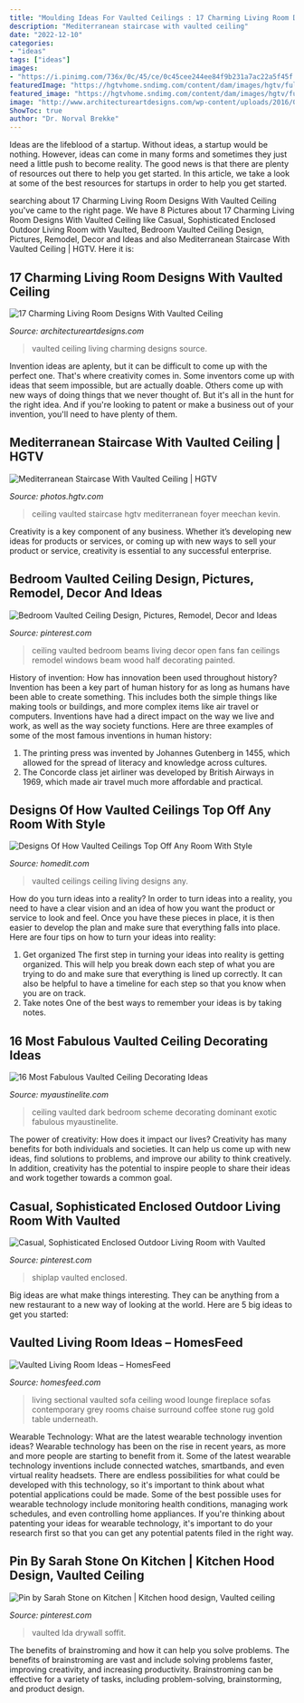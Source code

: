 ```yaml
---
title: "Moulding Ideas For Vaulted Ceilings : 17 Charming Living Room Designs With Vaulted Ceiling"
description: "Mediterranean staircase with vaulted ceiling"
date: "2022-12-10"
categories:
- "ideas"
tags: ["ideas"]
images:
- "https://i.pinimg.com/736x/0c/45/ce/0c45cee244ee84f9b231a7ac22a5f45f.jpg"
featuredImage: "https://hgtvhome.sndimg.com/content/dam/images/hgtv/fullset/2018/6/20/2/FOD18_Abbi-Williams_Weir-Lake-House_008.jpg.rend.hgtvcom.966.1449.suffix/1529519493971.jpeg"
featured_image: "https://hgtvhome.sndimg.com/content/dam/images/hgtv/fullset/2018/6/20/2/FOD18_Abbi-Williams_Weir-Lake-House_008.jpg.rend.hgtvcom.966.1449.suffix/1529519493971.jpeg"
image: "http://www.architectureartdesigns.com/wp-content/uploads/2016/06/3-14.jpg"
ShowToc: true
author: "Dr. Norval Brekke"
---
```



Ideas are the lifeblood of a startup. Without ideas, a startup would be nothing. However, ideas can come in many forms and sometimes they just need a little push to become reality. The good news is that there are plenty of resources out there to help you get started. In this article, we take a look at some of the best resources for startups in order to help you get started.

	

		
searching about 17 Charming Living Room Designs With Vaulted Ceiling you've came to the right page. We have 8 Pictures about 17 Charming Living Room Designs With Vaulted Ceiling like Casual, Sophisticated Enclosed Outdoor Living Room with Vaulted, Bedroom Vaulted Ceiling Design, Pictures, Remodel, Decor and Ideas and also Mediterranean Staircase With Vaulted Ceiling | HGTV. Here it is:
		
    
## 17 Charming Living Room Designs With Vaulted Ceiling

<img loading=lazy src="http://www.architectureartdesigns.com/wp-content/uploads/2016/06/3-14.jpg" onerror="this.onerror=null;this.src='https://tse2.mm.bing.net/th?id=OIP.uH8VoQYXQtDhaXGlWENK5QHaKb&amp;pid=15.1';" alt="17 Charming Living Room Designs With Vaulted Ceiling">

_Source: architectureartdesigns.com_

>vaulted ceiling living charming designs source. 

	

Invention ideas are aplenty, but it can be difficult to come up with the perfect one. That's where creativity comes in. Some inventors come up with ideas that seem impossible, but are actually doable. Others come up with new ways of doing things that we never thought of. But it's all in the hunt for the right idea. And if you're looking to patent or make a business out of your invention, you'll need to have plenty of them.

    
## Mediterranean Staircase With Vaulted Ceiling | HGTV

<img loading=lazy src="https://hgtvhome.sndimg.com/content/dam/images/hgtv/fullset/2018/6/20/2/FOD18_Abbi-Williams_Weir-Lake-House_008.jpg.rend.hgtvcom.966.1449.suffix/1529519493971.jpeg" onerror="this.onerror=null;this.src='https://tse4.mm.bing.net/th?id=OIP.63VpGXjnaVmMt2RC0tuUQwHaLH&amp;pid=15.1';" alt="Mediterranean Staircase With Vaulted Ceiling | HGTV">

_Source: photos.hgtv.com_

>ceiling vaulted staircase hgtv mediterranean foyer meechan kevin. 

	

Creativity is a key component of any business. Whether it’s developing new ideas for products or services, or coming up with new ways to sell your product or service, creativity is essential to any successful enterprise.

    
## Bedroom Vaulted Ceiling Design, Pictures, Remodel, Decor And Ideas

<img loading=lazy src="https://s-media-cache-ak0.pinimg.com/736x/38/b9/07/38b9073a5bf343c3f1df0c563411840a.jpg" onerror="this.onerror=null;this.src='https://tse4.mm.bing.net/th?id=OIP.CmYff0sjxNDYJ6h6GEd3bwHaJ4&amp;pid=15.1';" alt="Bedroom Vaulted Ceiling Design, Pictures, Remodel, Decor and Ideas">

_Source: pinterest.com_

>ceiling vaulted bedroom beams living decor open fans fan ceilings remodel windows beam wood half decorating painted. 

	

History of invention: How has innovation been used throughout history?
Invention has been a key part of human history for as long as humans have been able to create something. This includes both the simple things like making tools or buildings, and more complex items like air travel or computers. Inventions have had a direct impact on the way we live and work, as well as the way society functions. 
Here are three examples of some of the most famous inventions in human history: 

1) The printing press was invented by Johannes Gutenberg in 1455, which allowed for the spread of literacy and knowledge across cultures. 
2) The Concorde class jet airliner was developed by British Airways in 1969, which made air travel much more affordable and practical.

    
## Designs Of How Vaulted Ceilings Top Off Any Room With Style

<img loading=lazy src="http://cdn.homedit.com/wp-content/uploads/2016/09/Large-living-room-with-vaulted-ceiling.jpg" onerror="this.onerror=null;this.src='https://tse1.mm.bing.net/th?id=OIP.iPXPCj9SGPSXGG1nEiihDgHaJ5&amp;pid=15.1';" alt="Designs Of How Vaulted Ceilings Top Off Any Room With Style">

_Source: homedit.com_

>vaulted ceilings ceiling living designs any. 

	

How do you turn ideas into a reality?
In order to turn ideas into a reality, you need to have a clear vision and an idea of how you want the product or service to look and feel. Once you have these pieces in place, it is then easier to develop the plan and make sure that everything falls into place. Here are four tips on how to turn your ideas into reality:
1. Get organized
The first step in turning your ideas into reality is getting organized. This will help you break down each step of what you are trying to do and make sure that everything is lined up correctly. It can also be helpful to have a timeline for each step so that you know when you are on track.
2. Take notes
One of the best ways to remember your ideas is by taking notes.

    
## 16 Most Fabulous Vaulted Ceiling Decorating Ideas

<img loading=lazy src="https://www.myaustinelite.com/wp-content/uploads/2014/12/Exotic-vaulted-ceiling-ideas-for-bedroom-with-dominant-dark-color-scheme.jpg" onerror="this.onerror=null;this.src='https://tse2.mm.bing.net/th?id=OIP.MCkVY1cGgdeLBs0IucldbgHaJ4&amp;pid=15.1';" alt="16 Most Fabulous Vaulted Ceiling Decorating Ideas">

_Source: myaustinelite.com_

>ceiling vaulted dark bedroom scheme decorating dominant exotic fabulous myaustinelite. 

	

The power of creativity: How does it impact our lives?
Creativity has many benefits for both individuals and societies. It can help us come up with new ideas, find solutions to problems, and improve our ability to think creatively. In addition, creativity has the potential to inspire people to share their ideas and work together towards a common goal.

    
## Casual, Sophisticated Enclosed Outdoor Living Room With Vaulted

<img loading=lazy src="https://i.pinimg.com/736x/0c/45/ce/0c45cee244ee84f9b231a7ac22a5f45f.jpg" onerror="this.onerror=null;this.src='https://tse1.mm.bing.net/th?id=OIP.YlS-AL4FtCTASV2Er8wZZgHaLH&amp;pid=15.1';" alt="Casual, Sophisticated Enclosed Outdoor Living Room with Vaulted">

_Source: pinterest.com_

>shiplap vaulted enclosed. 

	

Big ideas are what make things interesting. They can be anything from a new restaurant to a new way of looking at the world. Here are 5 big ideas to get you started: 

    
## Vaulted Living Room Ideas – HomesFeed

<img loading=lazy src="https://homesfeed.com/wp-content/uploads/2015/10/Contemporary-Living-Room-With-Sectional-Sofa-And-Standing-Lamp-White-Carpet.jpg" onerror="this.onerror=null;this.src='https://tse2.mm.bing.net/th?id=OIP.mmoVaTiYRsP0wHMd0J33xwHaLH&amp;pid=15.1';" alt="Vaulted Living Room Ideas – HomesFeed">

_Source: homesfeed.com_

>living sectional vaulted sofa ceiling wood lounge fireplace sofas contemporary grey rooms chaise surround coffee stone rug gold table underneath. 

	

Wearable Technology: What are the latest wearable technology invention ideas?
Wearable technology has been on the rise in recent years, as more and more people are starting to benefit from it. Some of the latest wearable technology inventions include connected watches, smartbands, and even virtual reality headsets. There are endless possibilities for what could be developed with this technology, so it's important to think about what potential applications could be made. Some of the best possible uses for wearable technology include monitoring health conditions, managing work schedules, and even controlling home appliances. If you're thinking about patenting your ideas for wearable technology, it's important to do your research first so that you can get any potential patents filed in the right way.

    
## Pin By Sarah Stone On Kitchen | Kitchen Hood Design, Vaulted Ceiling

<img loading=lazy src="https://i.pinimg.com/736x/1b/d9/10/1bd91033443fd806b7daa6b62dcb8bf0.jpg" onerror="this.onerror=null;this.src='https://tse2.mm.bing.net/th?id=OIP.PBvlmYo42XJkl_xx5ARGawAAAA&amp;pid=15.1';" alt="Pin by Sarah Stone on Kitchen | Kitchen hood design, Vaulted ceiling">

_Source: pinterest.com_

>vaulted lda drywall soffit. 

	

The benefits of brainstroming and how it can help you solve problems.
The benefits of brainstroming are vast and include solving problems faster, improving creativity, and increasing productivity. Brainstroming can be effective for a variety of tasks, including problem-solving, brainstorming, and product design.

